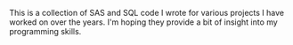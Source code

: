 This is a collection of SAS and SQL code I wrote for various projects I have worked on over the years. I'm hoping they provide a bit of insight into my programming skills.
